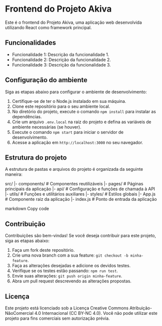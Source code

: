 # Frontend do Projeto Akiva

Este é o frontend do Projeto Akiva, uma aplicação web desenvolvida utilizando React como framework principal.

## Funcionalidades

- Funcionalidade 1: Descrição da funcionalidade 1.
- Funcionalidade 2: Descrição da funcionalidade 2.
- Funcionalidade 3: Descrição da funcionalidade 3.

## Configuração do ambiente

Siga as etapas abaixo para configurar o ambiente de desenvolvimento:

1. Certifique-se de ter o Node.js instalado em sua máquina.
2. Clone este repositório para o seu ambiente local.
3. No diretório do projeto, execute o comando `npm install` para instalar as dependências.
4. Crie um arquivo `.env.local` na raiz do projeto e defina as variáveis de ambiente necessárias (se houver).
5. Execute o comando `npm start` para iniciar o servidor de desenvolvimento.
6. Acesse a aplicação em `http://localhost:3000` no seu navegador.

## Estrutura do projeto

A estrutura de pastas e arquivos do projeto é organizada da seguinte maneira:

src/
|- components/ # Componentes reutilizáveis
|- pages/ # Páginas principais da aplicação
|- api/ # Configuração e funções de chamada à API
|- utils/ # Funções e utilitários auxiliares
|- styles/ # Estilos globais
|- App.js # Componente raiz da aplicação
|- index.js # Ponto de entrada da aplicação

markdown
Copy code

## Contribuição

Contribuições são bem-vindas! Se você deseja contribuir para este projeto, siga as etapas abaixo:

1. Faça um fork deste repositório.
2. Crie uma nova branch com a sua feature: `git checkout -b minha-feature`.
3. Faça as alterações desejadas e adicione os devidos testes.
4. Verifique se os testes estão passando: `npm run test`.
5. Envie suas alterações: `git push origin minha-feature`.
6. Abra um pull request descrevendo as alterações propostas.

## Licença

Este projeto está licenciado sob a Licença Creative Commons Atribuição-NãoComercial 4.0 Internacional (CC BY-NC 4.0). Você não pode utilizar este projeto para fins comerciais sem autorização prévia.
